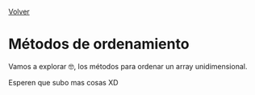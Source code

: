 [Volver](../Info.md)
# Métodos de ordenamiento
Vamos a explorar 🤓, los métodos para ordenar un array unidimensional.

Esperen que subo mas cosas XD